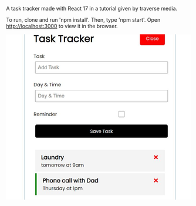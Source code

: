 A task tracker made with React 17 in a tutorial given by traverse media.

To run, clone and run 'npm install'. Then, type 'npm start'.
Open [http://localhost:3000](http://localhost:3000) to view it in the browser.

<img src="https://github.com/Jazzyspoon/react-task-track/blob/master/react-task-tracker.JPG"></img>
